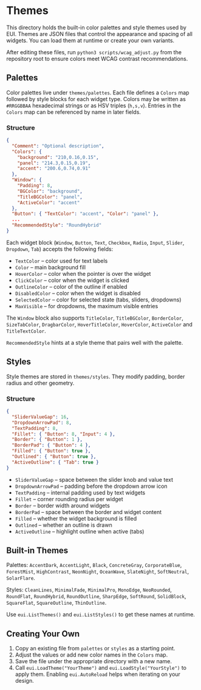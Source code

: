 # Themes

This directory holds the built-in color palettes and style themes used by EUI.
Themes are JSON files that control the appearance and spacing of all widgets.
You can load them at runtime or create your own variants.

After editing these files, run `python3 scripts/wcag_adjust.py` from the
repository root to ensure colors meet WCAG contrast recommendations.

## Palettes

Color palettes live under `themes/palettes`. Each file defines a `Colors` map
followed by style blocks for each widget type. Colors may be written as
`#RRGGBBAA` hexadecimal strings or as HSV triples (`h,s,v`). Entries in the
`Colors` map can be referenced by name in later fields.

### Structure

```json
{
  "Comment": "Optional description",
  "Colors": {
    "background": "210,0.16,0.15",
    "panel": "214.3,0.15,0.19",
    "accent": "200.6,0.74,0.91"
  },
  "Window": {
    "Padding": 8,
    "BGColor": "background",
    "TitleBGColor": "panel",
    "ActiveColor": "accent"
  },
  "Button": { "TextColor": "accent", "Color": "panel" },
  ...
  "RecommendedStyle": "RoundHybrid"
}
```

Each widget block (`Window`, `Button`, `Text`, `Checkbox`, `Radio`, `Input`,
`Slider`, `Dropdown`, `Tab`) accepts the following fields:

- `TextColor` – color used for text labels
- `Color` – main background fill
- `HoverColor` – color when the pointer is over the widget
- `ClickColor` – color when the widget is clicked
- `OutlineColor` – color of the outline if enabled
- `DisabledColor` – color when the widget is disabled
- `SelectedColor` – color for selected state (tabs, sliders, dropdowns)
- `MaxVisible` – for dropdowns, the maximum visible entries

The `Window` block also supports `TitleColor`, `TitleBGColor`, `BorderColor`,
`SizeTabColor`, `DragbarColor`, `HoverTitleColor`, `HoverColor`, `ActiveColor`
and `TitleTextColor`.

`RecommendedStyle` hints at a style theme that pairs well with the palette.

## Styles

Style themes are stored in `themes/styles`. They modify padding, border radius
and other geometry.

### Structure

```json
{
  "SliderValueGap": 16,
  "DropdownArrowPad": 8,
  "TextPadding": 8,
  "Fillet": { "Button": 8, "Input": 4 },
  "Border": { "Button": 1 },
  "BorderPad": { "Button": 4 },
  "Filled": { "Button": true },
  "Outlined": { "Button": true },
  "ActiveOutline": { "Tab": true }
}
```

- `SliderValueGap` – space between the slider knob and value text
- `DropdownArrowPad` – padding before the dropdown arrow icon
- `TextPadding` – internal padding used by text widgets
- `Fillet` – corner rounding radius per widget
- `Border` – border width around widgets
- `BorderPad` – space between the border and widget content
- `Filled` – whether the widget background is filled
- `Outlined` – whether an outline is drawn
- `ActiveOutline` – highlight outline when active (tabs)

## Built-in Themes

Palettes:
`AccentDark`, `AccentLight`, `Black`, `ConcreteGray`, `CorporateBlue`,
`ForestMist`, `HighContrast`, `NeonNight`, `OceanWave`, `SlateNight`,
`SoftNeutral`, `SolarFlare`.

Styles:
`CleanLines`, `MinimalFade`, `MinimalPro`, `MonoEdge`, `NeoRounded`,
`RoundFlat`, `RoundHybrid`, `RoundOutline`, `SharpEdge`, `SoftRound`,
`SolidBlock`, `SquareFlat`, `SquareOutline`, `ThinOutline`.

Use `eui.ListThemes()` and `eui.ListStyles()` to get these names at runtime.

## Creating Your Own

1. Copy an existing file from `palettes` or `styles` as a starting point.
2. Adjust the values or add new color names in the `Colors` map.
3. Save the file under the appropriate directory with a new name.
4. Call `eui.LoadTheme("YourTheme")` and `eui.LoadStyle("YourStyle")` to apply
   them. Enabling `eui.AutoReload` helps when iterating on your design.


